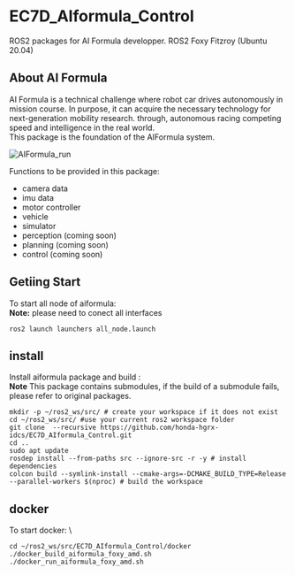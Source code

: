 # EC7D_AIformula_Control

ROS2 packages for AI Formula developper.
ROS2 Foxy Fitzroy (Ubuntu 20.04)

## About AI Formula
AI Formula is a technical challenge where robot car drives autonomously in mission course. 
In purpose, it can acquire the necessary technology for next-generation mobility research. through, autonomous racing competing speed and intelligence in the real world.\
This package is the foundation of the AIFormula system.

![AIFormula_run](https://github.com/honda-hgrx-idcs/EC7D_AIformula_Control/assets/113084733/df02c1ec-0556-4c77-a834-ebc2fe192ac5)

Functions to be provided in this package:
* camera data
* imu data
* motor controller
* vehicle
* simulator
* perception (coming soon)
* planning   (coming soon)
* control    (coming soon)

## Getiing Start
To start all node of aiformula:\
**Note:** please need to conect all interfaces
```
ros2 launch launchers all_node.launch
```
## install
Install aiformula package and build :\
**Note** This package contains submodules, if the build of a submodule fails, please refer to original packages.
```
mkdir -p ~/ros2_ws/src/ # create your workspace if it does not exist
cd ~/ros2_ws/src/ #use your current ros2 workspace folder
git clone  --recursive https://github.com/honda-hgrx-idcs/EC7D_AIformula_Control.git
cd ..
sudo apt update
rosdep install --from-paths src --ignore-src -r -y # install dependencies
colcon build --symlink-install --cmake-args=-DCMAKE_BUILD_TYPE=Release --parallel-workers $(nproc) # build the workspace
```
## docker
To start docker: \
```
cd ~/ros2_ws/src/EC7D_AIformula_Control/docker
./docker_build_aiformula_foxy_amd.sh
./docker_run_aiformula_foxy_amd.sh
```
